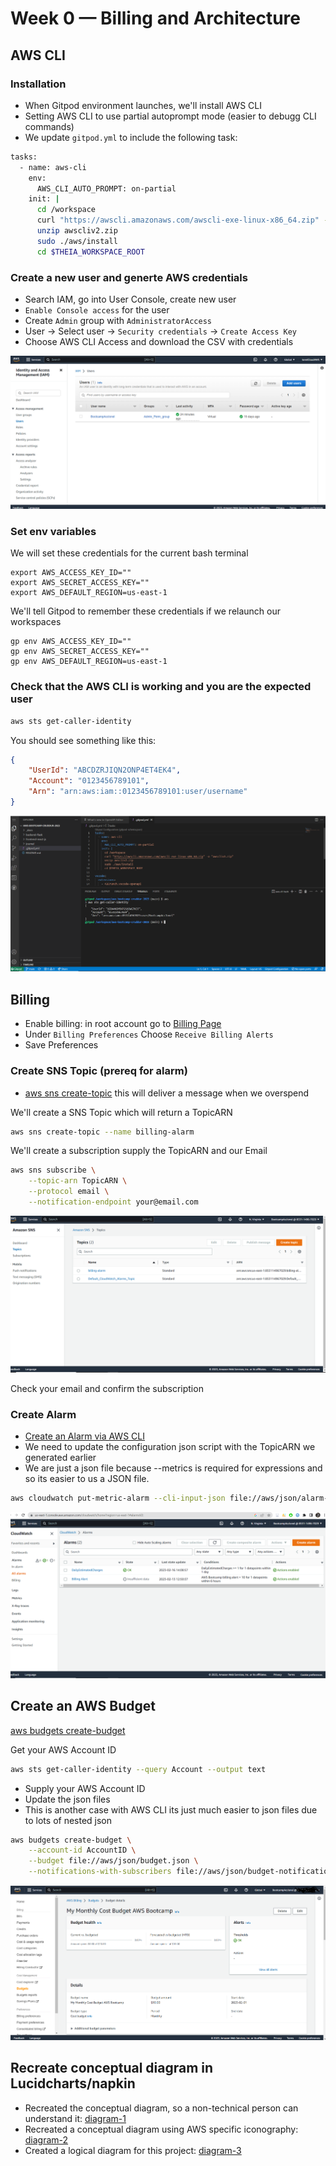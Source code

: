 # Week 0 — Billing and Architecture

## AWS CLI

### Installation
- When Gitpod environment launches, we'll install AWS CLI
- Setting AWS CLI to use partial autoprompt mode (easier to debugg CLI commands)
- We update `gitpod.yml` to include the following task:
```sh
tasks:
  - name: aws-cli
    env:
      AWS_CLI_AUTO_PROMPT: on-partial
    init: |
      cd /workspace
      curl "https://awscli.amazonaws.com/awscli-exe-linux-x86_64.zip" -o "awscliv2.zip"
      unzip awscliv2.zip
      sudo ./aws/install
      cd $THEIA_WORKSPACE_ROOT
```
### Create a new user and generte AWS credentials
- Search IAM, go into User Console, create new user
- `Enable Console access` for the user
- Create `Admin` group with `AdministratorAccess`
- User -> Select user -> `Security credentials` -> `Create Access Key`
- Choose AWS CLI Access and download the CSV with credentials

![Alt text](../_docs/AWS%20Admin%20User.png)

### Set env variables
We will set these credentials for the current bash terminal
```
export AWS_ACCESS_KEY_ID=""
export AWS_SECRET_ACCESS_KEY=""
export AWS_DEFAULT_REGION=us-east-1
```

We'll tell Gitpod to remember these credentials if we relaunch our workspaces
```
gp env AWS_ACCESS_KEY_ID=""
gp env AWS_SECRET_ACCESS_KEY=""
gp env AWS_DEFAULT_REGION=us-east-1
```

### Check that the AWS CLI is working and you are the expected user

```sh
aws sts get-caller-identity
```

You should see something like this:
```json
{
    "UserId": "ABCDZRJIQN2ONP4ET4EK4",
    "Account": "0123456789101",
    "Arn": "arn:aws:iam::0123456789101:user/username"
}
```
![Alt text](../_docs/AWS%20CLI%20installed.png)

## Billing
- Enable billing: in root account go to [Billing Page](https://console.aws.amazon.com/billing/)
- Under `Billing Preferences` Choose `Receive Billing Alerts`
- Save Preferences
### Create SNS Topic (prereq for alarm)
- [aws sns create-topic](https://docs.aws.amazon.com/cli/latest/reference/sns/create-topic.html) this will deliver a message when we overspend

We'll create a SNS Topic which will return a TopicARN
```sh
aws sns create-topic --name billing-alarm
```

We'll create a subscription supply the TopicARN and our Email
```sh
aws sns subscribe \
    --topic-arn TopicARN \
    --protocol email \
    --notification-endpoint your@email.com
```
![Alt text](../_docs/AWS%20SNS.png)

Check your email and confirm the subscription

### Create Alarm

- [Create an Alarm via AWS CLI](https://aws.amazon.com/premiumsupport/knowledge-center/cloudwatch-estimatedcharges-alarm/)
- We need to update the configuration json script with the TopicARN we generated earlier
- We are just a json file because --metrics is required for expressions and so its easier to us a JSON file.

```sh
aws cloudwatch put-metric-alarm --cli-input-json file://aws/json/alarm-config.json
```
![Alt text](../_docs/AWS%20Alarm.png)


## Create an AWS Budget

[aws budgets create-budget](https://docs.aws.amazon.com/cli/latest/reference/budgets/create-budget.html)

Get your AWS Account ID
```sh
aws sts get-caller-identity --query Account --output text
```

- Supply your AWS Account ID
- Update the json files
- This is another case with AWS CLI its just much easier to json files due to lots of nested json

```sh
aws budgets create-budget \
    --account-id AccountID \
    --budget file://aws/json/budget.json \
    --notifications-with-subscribers file://aws/json/budget-notifications-with-subscribers.json
```
![Alt text](../_docs/AWS%20Budget.png)

## Recreate conceptual diagram in Lucidcharts/napkin
- Recreated the conceptual diagram, so a non-technical person can understand it: [diagram-1](https://lucid.app/lucidchart/0a2daf3d-aed6-435b-aa0b-cca75b872423/edit?viewport_loc=-163%2C102%2C2419%2C1164%2C0_0&invitationId=inv_9f2c2c1f-9d18-4b16-9237-9fa4b70ddf46)
- Recreated a conceptual diagram using AWS specific iconography: [diagram-2](https://lucid.app/lucidchart/b0bbca9f-6919-4d92-82f6-8d17f058c738/edit?viewport_loc=-185%2C111%2C2207%2C1062%2C0_0&invitationId=inv_52fc783a-555b-40ba-8c71-8a6d377925ec)
- Created a logical diagram for this project: [diagram-3](https://lucid.app/lucidchart/95db69db-35cb-4ee5-8f37-530b915f72a5/edit?viewport_loc=-68%2C18%2C2114%2C1017%2C0_0&invitationId=inv_4eb1eda1-985d-4932-bf28-df2dcbd847eb)